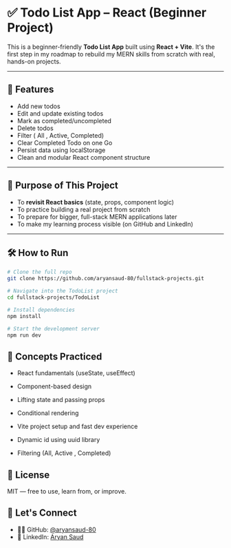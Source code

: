 # ✅ Todo List App – React (Beginner Project)

This is a beginner-friendly **Todo List App** built using **React + Vite**. It's the first step in my roadmap to rebuild my MERN skills from scratch with real, hands-on projects.

---

## 📌 Features

- Add new todos
- Edit and update existing todos
- Mark as completed/uncompleted
- Delete todos
- Filter ( All , Active, Completed)
- Clear Completed Todo on one Go
- Persist data using localStorage
- Clean and modular React component structure

---

## 🎯 Purpose of This Project

- To **revisit React basics** (state, props, component logic)
- To practice building a real project from scratch
- To prepare for bigger, full-stack MERN applications later
- To make my learning process visible (on GitHub and LinkedIn)

---

## 🛠️ How to Run

```bash
# Clone the full repo
git clone https://github.com/aryansaud-80/fullstack-projects.git

# Navigate into the TodoList project
cd fullstack-projects/TodoList

# Install dependencies
npm install

# Start the development server
npm run dev
```

## 🧠 Concepts Practiced

- React fundamentals (useState, useEffect)

- Component-based design

- Lifting state and passing props

- Conditional rendering

- Vite project setup and fast dev experience

- Dynamic id using uuid library

- Filtering (All, Active , Completed)

## 📄 License

MIT — free to use, learn from, or improve.

## 🔗 Let's Connect

- 🧑‍💻 GitHub: [@aryansaud-80](https://github.com/aryansaud-80)
- 💼 LinkedIn: [Aryan Saud](https://www.linkedin.com/in/aryan-saud-81a618293)
